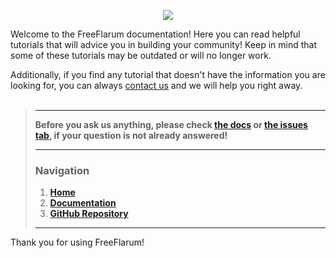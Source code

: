 <p align="center">
  <img src="https://cdn.discordapp.com/attachments/585143304467906581/708964067037020160/freeflarum-logo.png">
</p>

Welcome to the FreeFlarum documentation! Here you can read helpful tutorials that will advice you in building your community! 
Keep in mind that some of these tutorials may be outdated or will no longer work. 

Additionally, if you find any tutorial that doesn't have the information you are looking for, you can always [contact us](mailto:info@freeflarum.com) and we will help you right away.
<br/>
<br/>

> ---
> **Before you ask us anything, please check [the docs](https://www.freeflarum.com/docs) or [the issues tab](https://github.com/gwillem/freeflarum.com/issues/), if your question is not already answered!**
>
> ---
> ### __Navigation__
> 1. __[Home](https://www.freeflarum.com)__
> 2. __[Documentation](https://www.freeflarum.com/docs)__
> 3. __[GitHub Repository](https://github.com/gwillem/freeflarum.com)__
>
> ---

Thank you for using FreeFlarum!
